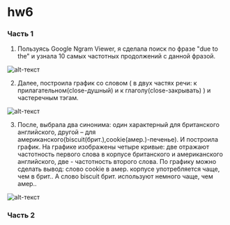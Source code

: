 # hw6


### Часть 1

1. Пользуясь Google Ngram Viewer, я сделала поиск по фразе "due to the" и узнала 10 самых частотных продолжений с данной фразой.

![alt-текст](https://pp.userapi.com/c844216/v844216516/1d3cc/rGihY0ewLOc.jpg "Необязательный титул")

2. Далее, построила график со словом ( в двух частях речи: к прилагательном(close-душный) и к глаголу(close-закрывать) ) и частеречным тэгам. 

![alt-текст](https://pp.userapi.com/c844724/v844724228/1f1e7/Qf57eRtLSIg.jpg "Необязательный титул")

3. После, выбрала два синонима: один характерный для британского английского, другой – для американского(biscuit(брит.),cookie(амер.)-печенье). И построила график. На графике изображены четыре кривые: две отражают частотность первого слова в корпусе британского и американского английского, две - частотность второго слова. По графику можно сделать вывод: слово cookie в амер. корпусе употребляется чаще, чем в брит.. А слово biscuit брит. используют немного чаще, чем амер..

![alt-текст](https://sun9-8.userapi.com/c840620/v840620537/73958/FNH2FUN-sY0.jpg "Необязательный титул")


### Часть 2
